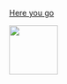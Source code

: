 <!-- [![Alt](https://media.giphy.com/media/StQirtjdSLvhtqRiUE/giphy.gif)](https://npkeerthi.github.io/Neon-Passion-Scroll/ScrollTech/) -->

[Here you go](https://npkeerthi.github.io/Neon-Passion-Scroll/ScrollTech)

<a href="https://npkeerthi.github.io/Neon-Passion-Scroll/ScrollTech"><img width="88" src="https://media.giphy.com/media/StQirtjdSLvhtqRiUE/giphy.gif" ></a>

<!-- [<img src="https://media.giphy.com/media/StQirtjdSLvhtqRiUE/giphy.gif" width="350">](https://npkeerthi.github.io/Neon-Passion-Scroll/ScrollTech) -->
